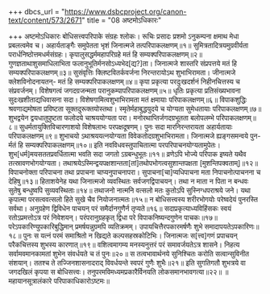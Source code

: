 +++
dbcs_url = "https://www.dsbcproject.org/canon-text/content/573/2671"
title = "08 अष्टमोऽधिकारः"

+++
अष्टमोऽधिकारः
बोधिसत्त्वपरिपाके संग्रहः श्लोकः।
रूचिः प्रसादः प्रशमो ऽनुकम्पना 
क्षमाथ मेधा प्रबलत्वमेव च। 
अहार्यताङ्गैः समुपेतता भृशं 
जिनात्मजे तत्परिपाकलक्षणम्॥१॥
सुमित्रतादित्रयमुग्रवीर्यता परार्धनिष्ठोत्तमधर्मसंग्रहः। 
कृपालुसद्धर्ममहापरिग्रहे मतं हि सम्यक्परिपाकलक्षणम्॥२॥
गुणज्ञताथाशुसमाधिलाभिता 
फलानुभूतिर्मनसोऽध्यभेद[द्य?]ता। 
जिनात्मजे शास्तरि संप्रपत्तये 
मतं हि सम्यक्परिपाकलक्षणम्॥३॥
सुसंवृत्तिः क्लिष्टवितर्कवर्जना 
निरन्तरायोऽथ शुभाभिरामता।
जीनात्मजे क्लेशविनोदनायतन्-
मतं हि सम्यक्परिपाकलक्षणम्॥४॥
कृपा प्रकृत्या परदुःखदर्शनं 
निहीनचित्तस्य च संप्रवर्जनम्। 
विशेषगत्वं जगदग्रजन्मता 
परानुकम्पापरिपाकलक्षणम्॥५॥
धृतिः प्रकृत्या प्रतिसंख्यभावना 
सुदःखशीताद्यधिवासना सदा। 
विशेषगामित्वशुभाभिरामता 
मतं क्षमायाः परिपाकलक्षणम्॥६॥
विपाकशुद्धिः श्रवणाद्यमोषता 
प्रविष्टता सूक्तदुरूक्तयोस्तथा। 
स्मृतेर्महाबुद्धयुदये च योग्यता 
सुमेधतायाः परिपाकलक्षणम्॥७॥
शुभद्वयेन द्वयधातुपुष्टता फलोदये चाश्रययोग्यता परा।
मनोरथाप्तिर्जगदग्रभूतता बलोपलम्भे परिपाकलक्षणम्॥८॥
सुधर्मतायुक्तिविचारणाशयो 
विशेषलाभः परपक्षदूषणम्। 
पुनः सदा मारनिरन्तरायता 
अहार्यतायाः परिपाकलक्षणम्॥९॥
शुभाचयो ऽथाश्रययत्नयोग्यता 
विवेकतोदग्रशुभाभिरामता। 
जिनात्मजे ह्यङ्गसमन्वये पुन-
र्मतं हि सम्यक्परिपाकलक्षणम्॥१०॥
इति नवविधवस्तुपाचितात्मा
परपरिपाचनयोग्यतामुपेतः। 
शुभ[धर्म]मयसततप्रवर्धितात्मा
भवति सदा जगतो ऽग्रबन्धुभूतः॥११॥
व्रणेऽपि भोज्ये परिपाक इष्यते यथैव तत्स्रावणभोगयोग्यता। 
तथाश्रयेऽस्मिन्द्वयपक्षशान्तता[तां]तथोपभोगत्वसुशान्तपक्षता 
[मुशन्तिपक्वताम्]॥१२॥
विपाचनोक्ता परिपाचना तथा 
प्रपाचना चाप्यनुपाचनापरा। 
सुपाचना[चा]प्यधिपाचना मता 
निपाचनोत्पाचनना च देहिषु॥१३॥
हिताशयेनेह यथा जिनात्मजो 
व्यवस्थितः सर्वजगद्विपाचयन्। 
तथा न माता न पिता न बन्धवः 
सुतेषु बन्धुष्वपि सुव्यवस्थिताः॥१४॥
तथाजनो नात्मनि वत्सलो मतः 
कुतोऽपि सुस्निग्धपराश्रये जने। 
यथा कृपात्मा परसत्ववत्सलो 
हिते सुखे चैव नियोजनात्मतः॥१५॥
न बोधिसत्त्वस्य शरीरभोगयोः परेष्वदेयं पुनरस्ति सर्वथा। 
अनुग्रहेण द्विविधेन पाचयन् परं समैर्दानगुणैर्न तृप्यते॥१६॥
सदाप्रकृत्याध्यविहिंसकः स्वयं 
रतोऽप्रमत्तोऽत्र परं निवेशयन्। 
परंपरानुग्रहकृत् द्विधा परे 
विपाकनिष्यन्दगुणेन पाचकः॥१७॥
परेऽपकारिण्युपकारिबुद्धिमान् 
प्रमर्षयन्नुग्रमपि व्यतिक्रमम्। 
उपायचित्तैरपकारमर्षणैः 
शुभे समादापयतेऽपकारिणः॥१८॥
पुनः स यत्नं परमं समाश्रितो 
न खिद्यते कल्पसहस्रकोटिभिः। 
जिनात्मजः स[त्त्व]गणं प्रपाचयन् 
परैकचित्तस्य शुभस्य कारणात्॥१९॥
वशित्वमागम्य मनस्यनुत्तरं 
परं समावर्जयतेऽत्र शासने। 
निहत्य सर्वामवमानकामतां 
शुभेन संवर्धयते च तं पुनः॥२०॥
स तत्वभावार्थनये सुनिश्चितः करोति सत्वान्सुविनीत संशयान्। 
ततश्च ते तज्जिनशासनादराद् विवर्धयन्ते स्वपरं गुणैः शुभैः॥२१॥
इति सुगतिगतौ शुभत्रये वा जगदखिलं कृपया स बोधिसत्त्वः। 
तनुपरमविमध्यमप्रकारैर्विनयति लोकसमानभावगत्या॥२२॥
॥ महायानसूत्रालंकारे परिपाकाधिकारोऽष्टमः॥
